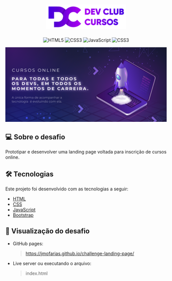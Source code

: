 <h1 align="center">
    <img alt="Logo-Dev-Club" src="./.github/logo-dev-club.png" width = 250px>
</h1>

<p align="center">
  <img alt="HTML5" src="https://img.shields.io/badge/HTML5-E34F26?style=for-the-badge&logo=html5&logoColor=white">
  <img alt="CSS3" src="https://img.shields.io/badge/CSS3-1572B6?style=for-the-badge&logo=css3&logoColor=white"/>
  <img alt="JavaScript" src="https://img.shields.io/badge/JavaScript-323330?style=for-the-badge&logo=javascript&logoColor=F7DF1E"/>
  <img alt="CSS3" src="https://img.shields.io/badge/Bootstrap-563D7C?style=for-the-badge&logo=bootstrap&logoColor=white"/>
</p>

<p align="center">
  <img alt="Capa-Dev-Club" src="./.github/capa-site-dev-club.png" >
</p>

## :computer: Sobre o desafio
Prototipar e desenvolver uma landing page voltada para inscrição de cursos online.

## :hammer_and_wrench: Tecnologias
Este projeto foi desenvolvido com as tecnologias a seguir:
- [HTML](https://developer.mozilla.org/pt-BR/docs/Web/HTML)
- [CSS](https://developer.mozilla.org/pt-BR/docs/Web/CSS)
- [JavaScript](https://developer.mozilla.org/pt-BR/docs/Web/JavaScript)
- [Bootstrap](https://getbootstrap.com/)

## :rocket: Visualização do desafio

- GitHub pages:
  > https://jmofarias.github.io/challenge-landing-page/

- Live server ou executando o arquivo:
  > index.html
